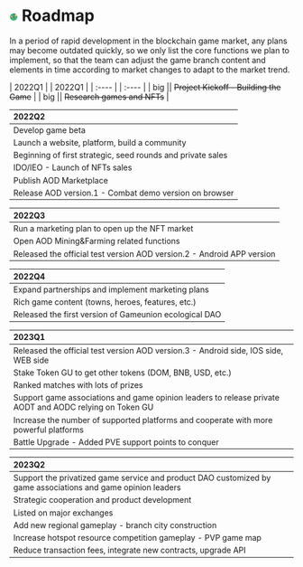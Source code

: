 # <img src="./IMG/roadmap.png" width="3%" class="img_l1"> Roadmap
In a period of rapid development in the blockchain game market, any plans may become outdated quickly, so we only list the core functions we plan to implement, so that the team can adjust the game branch content and elements in time according to market changes to adapt to the market trend.

|  2022Q1 | |  2022Q1 | 
|  :----  | |  :----  | 
|  big  || ~~Project Kickoff - Building the Game~~  | 
|  big  || ~~Research games and NFTs~~  | 

|  2022Q2 | 
|  :----  | 
| Develop game beta  | 
| Launch a website, platform, build a community  | 
| Beginning of first strategic, seed rounds and private sales  | 
| IDO/IEO - Launch of NFTs sales  | 
| Publish AOD Marketplace  | 
| Release AOD version.1 - Combat demo version on browser  | 

|  2022Q3 | 
|  :----  | 
| Run a marketing plan to open up the NFT market  | 
| Open AOD Mining&Farming related functions  | 
| Released the official test version AOD version.2 - Android APP version  | 

|  2022Q4 | 
|  :----  | 
| Expand partnerships and implement marketing plans  | 
| Rich game content (towns, heroes, features, etc.)  | 
| Released the first version of Gameunion ecological DAO  | 

|  2023Q1 | 
|  :----  | 
| Released the official test version AOD version.3 - Android side, IOS side, WEB side  | 
| Stake Token GU to get other tokens (DOM, BNB, USD, etc.)  | 
| Ranked matches with lots of prizes  | 
| Support game associations and game opinion leaders to release private AODT and AODC relying on Token GU  | 
| Increase the number of supported platforms and cooperate with more powerful platforms  | 
| Battle Upgrade - Added PVE support points to conquer  | 

|  2023Q2 | 
|  :----  | 
| Support the privatized game service and product DAO customized by game associations and game opinion leaders  | 
| Strategic cooperation and product development  | 
| Listed on major exchanges  | 
| Add new regional gameplay - branch city construction  | 
| Increase hotspot resource competition gameplay - PVP game map  | 
| Reduce transaction fees, integrate new contracts, upgrade API  | 
